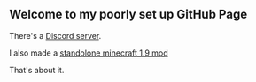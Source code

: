 ## Welcome to my poorly set up GitHub Page

There's a [Discord server](https://discord.gg/FyRUyQG).

I also made a [standolone minecraft 1.9 mod](https://www.dropbox.com/sh/qvj669mifp6w74b/AAD90qoiGZYzpxo_ZWO1tV42a?dl=0)

That's about it.
